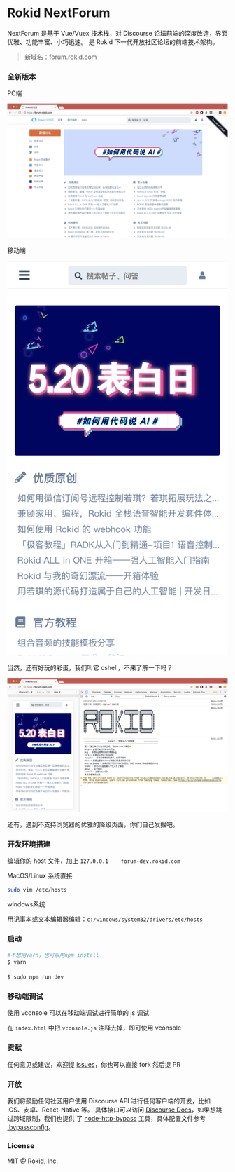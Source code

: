 # Rokid NextForum

NextForum 是基于 Vue/Vuex 技术栈，对 Discourse 论坛前端的深度改造，界面优雅、功能丰富、小巧迅速。
是 Rokid 下一代开放社区论坛的前端技术架构。

> 新域名：forum.rokid.com

### 全新版本

PC端

![img](screenshot-pc.png)

移动端

![img](screenshot-mobile.png)

当然，还有好玩的彩蛋，我们叫它 cshell，不来了解一下吗？

![img](screenshot-egg.png)

还有，遇到不支持浏览器的优雅的降级页面，你们自己发掘吧。

### 开发环境搭建

编辑你的 host 文件，加上 `127.0.0.1    forum-dev.rokid.com`

MacOS/Linux 系统直接

```sh
sudo vim /etc/hosts
```

windows系统

用记事本或文本编辑器编辑：`c:/windows/system32/drivers/etc/hosts`

### 启动

```sh
#不想用yarn，也可以用npm install
$ yarn

$ sudo npm run dev
```

### 移动端调试

使用 vconsole 可以在移动端调试进行简单的 js 调试

在 `index.html` 中把 `vconsole.js` 注释去掉，即可使用 vconsole

### 贡献

任何意见或建议，欢迎提 [issues](issues/new)，你也可以直接 fork 然后提 PR

### 开放

我们将鼓励任何社区用户使用 Discourse API 进行任何客户端的开发，比如 iOS、安卓、React-Native 等。
具体接口可以访问 [Discourse Docs](http://docs.discourse.org/)，如果想跳过跨域限制，我们也提供
了 [node-http-bypass](https://github.com/Rokid/node-http-bypass) 工具，具体配置文件参考
[.bypassconfig](.bypassconfig)。

### License

MIT @ Rokid, Inc.
